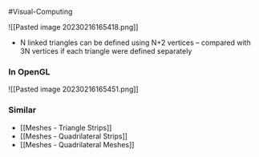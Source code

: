 #Visual-Computing 

![[Pasted image 20230216165418.png]]
- N linked triangles can be defined using N+2 vertices – compared with 3N vertices if each triangle were defined separately

### In OpenGL
![[Pasted image 20230216165451.png]]

### Similar
- [[Meshes - Triangle Strips]]
- [[Meshes - Quadrilateral Strips]]
- [[Meshes - Quadrilateral Meshes]]